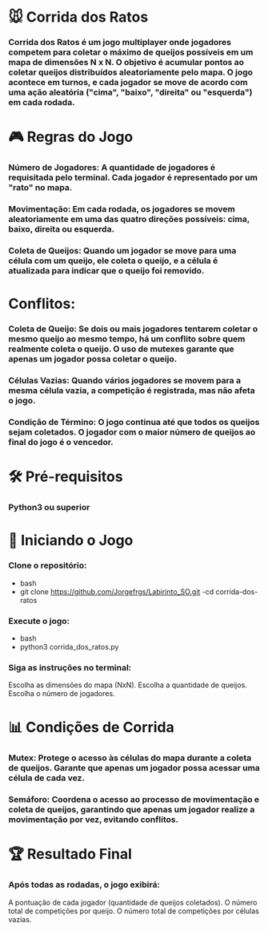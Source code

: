 # 🐭 Corrida dos Ratos
### Corrida dos Ratos é um jogo multiplayer onde jogadores competem para coletar o máximo de queijos possíveis em um mapa de dimensões N x N. O objetivo é acumular pontos ao coletar queijos distribuídos aleatoriamente pelo mapa. O jogo acontece em turnos, e cada jogador se move de acordo com uma ação aleatória ("cima", "baixo", "direita" ou "esquerda") em cada rodada.

# 🎮 Regras do Jogo
### Número de Jogadores: A quantidade de jogadores é requisitada pelo terminal. Cada jogador é representado por um "rato" no mapa.
### Movimentação: Em cada rodada, os jogadores se movem aleatoriamente em uma das quatro direções possíveis: cima, baixo, direita ou esquerda.
### Coleta de Queijos: Quando um jogador se move para uma célula com um queijo, ele coleta o queijo, e a célula é atualizada para indicar que o queijo foi removido.

# Conflitos:

### Coleta de Queijo: Se dois ou mais jogadores tentarem coletar o mesmo queijo ao mesmo tempo, há um conflito sobre quem realmente coleta o queijo. O uso de mutexes garante que apenas um jogador possa coletar o queijo.
### Células Vazias: Quando vários jogadores se movem para a mesma célula vazia, a competição é registrada, mas não afeta o jogo.
### Condição de Término: O jogo continua até que todos os queijos sejam coletados. O jogador com o maior número de queijos ao final do jogo é o vencedor.

# 🛠️ Pré-requisitos
### Python3 ou superior

# 🚀 Iniciando o Jogo
### Clone o repositório:
- bash
- git clone https://github.com/Jorgefrgs/Labirinto_SO.git
-cd corrida-dos-ratos
### Execute o jogo:
- bash
- python3 corrida_dos_ratos.py
### Siga as instruções no terminal:
Escolha as dimensões do mapa (NxN).
Escolha a quantidade de queijos.
Escolha o número de jogadores.

# 📊 Condições de Corrida
### Mutex: Protege o acesso às células do mapa durante a coleta de queijos. Garante que apenas um jogador possa acessar uma célula de cada vez.
### Semáforo: Coordena o acesso ao processo de movimentação e coleta de queijos, garantindo que apenas um jogador realize a movimentação por vez, evitando conflitos.

# 🏆 Resultado Final
### Após todas as rodadas, o jogo exibirá:
A pontuação de cada jogador (quantidade de queijos coletados).
O número total de competições por queijo.
O número total de competições por células vazias.


